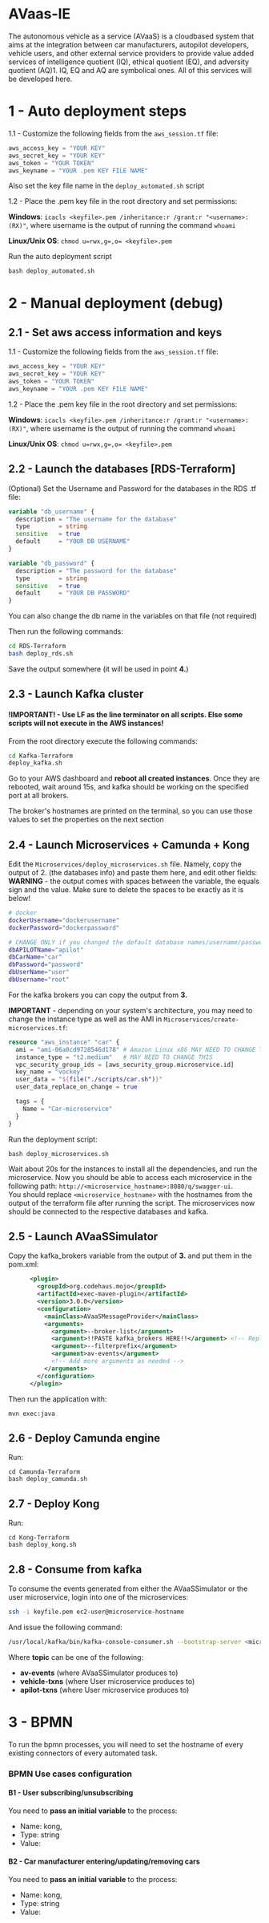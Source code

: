 # AVaas-IE

The autonomous vehicle as a service (AVaaS) is a cloudbased system that aims at the integration between car manufacturers, autopilot developers, vehicle users, and other external service providers to provide value added services of intelligence quotient (IQ), ethical quotient (EQ), and adversity quotient (AQ)1. IQ, EQ and AQ are symbolical ones. All of this services will be developed here.

# 1 - Auto deployment steps
1.1 - Customize the following fields from the ```aws_session.tf``` file:
```Terraform
aws_access_key = "YOUR KEY"
aws_secret_key = "YOUR KEY"
aws_token = "YOUR TOKEN"
aws_keyname = "YOUR .pem KEY FILE NAME"
```
Also set the key file name in the ```deploy_automated.sh``` script

1.2 - Place the .pem key file in the root directory and set permissions:

**Windows**: ```icacls <keyfile>.pem /inheritance:r /grant:r "<username>:(RX)"```, where username is the output of running the command ```whoami```

**Linux/Unix OS**: ```chmod u=rwx,g=,o= <keyfile>.pem```

Run the auto deployment script
```
bash deploy_automated.sh
```

# 2 - Manual deployment (debug)
## 2.1 - Set aws access information and keys
1.1 - Customize the following fields from the ```aws_session.tf``` file:
```Terraform
aws_access_key = "YOUR KEY"
aws_secret_key = "YOUR KEY"
aws_token = "YOUR TOKEN"
aws_keyname = "YOUR .pem KEY FILE NAME"
```

1.2 - Place the .pem key file in the root directory and set permissions:  

**Windows**: ```icacls <keyfile>.pem /inheritance:r /grant:r "<username>:(RX)"```, where username is the output of running the command ```whoami```  

**Linux/Unix OS**: ```chmod u=rwx,g=,o= <keyfile>.pem```


## 2.2 - Launch the databases [RDS-Terraform]

(Optional) Set the Username and Password for the databases in the RDS .tf file: 
		
```Terraform
variable "db_username" {
  description = "The username for the database"
  type        = string
  sensitive   = true
  default     = "YOUR DB USERNAME"
}

variable "db_password" {
  description = "The password for the database"
  type        = string
  sensitive   = true
  default     = "YOUR DB PASSWORD"
}
```
You can also change the db name in the variables on that file (not required)

Then run the following commands:
```bash
cd RDS-Terraform
bash deploy_rds.sh
```
Save the output somewhere (it will be used in point **4.**)


## 2.3 - Launch Kafka cluster
#### !IMPORTANT! - Use LF as the line terminator on all scripts. Else some scripts will not execute in the AWS instances!
From the root directory execute the following commands:
```bash
cd Kafka-Terraform
deploy_kafka.sh
```

Go to your AWS dashboard and **reboot all created instances**.
Once they are rebooted, wait around 15s, and kafka should be working on the 
specified port at all brokers.

The broker's hostnames are printed on the terminal, so you can use those values to set 
the properties on the next section


## 2.4 - Launch Microservices + Camunda + Kong

Edit the ```Microservices/deploy_microservices.sh``` file. Namely, copy the 
output of 2. (the databases info) and paste them here, and edit other fields:  
**WARNING** - the output comes with spaces between the variable, the equals sign and the value. Make sure
to delete the spaces to be exactly as it is below!
```bash
# docker
dockerUsername="dockerusername"
dockerPassword="dockerpassword"

# CHANGE ONLY if you changed the default database names/username/password
dbAPILOTName="apilot"
dbCarName="car"
dbPassword="password"
dbUserName="user"
dbUsername="root"
```
For the kafka brokers you can copy the output from **3.**

**IMPORTANT** - depending on your system's architecture, you may need to change the instance type
as well as the AMI in ```Microservices/create-microservices.tf```:
```Terraform
resource "aws_instance" "car" {
  ami = "ami-06a0cd9728546d178" # Amazon Linux x86 MAY NEED TO CHANGE THIS
  instance_type = "t2.medium"   # MAY NEED TO CHANGE THIS
  vpc_security_group_ids = [aws_security_group.microservice.id]
  key_name = "vockey"
  user_data = "${file("./scripts/car.sh")}"
  user_data_replace_on_change = true

  tags = {
    Name = "Car-microservice"
  }
}
```

Run the deployment script:
```
bash deploy_microservices.sh
```
Wait about 20s for the instances to install all the dependencies, and run the microservice.
Now you should be able to access each microservice in the following 
path: ```http://<microservice_hostname>:8080/q/swagger-ui```.  
You should replace ```<microservice_hostname>``` with the hostnames from the output of the
terraform file after running the script.
The microservices now should be connected to the respective databases
and kafka.


## 2.5 - Launch AVaaSSimulator
Copy the kafka_brokers variable from the output of **3.** and put them in the pom.xml:
```Xml
      <plugin>
        <groupId>org.codehaus.mojo</groupId>
        <artifactId>exec-maven-plugin</artifactId>
        <version>3.0.0</version>
        <configuration>
          <mainClass>AVaaSMessageProvider</mainClass> 
          <arguments>
            <argument>--broker-list</argument>
            <argument>!!PASTE kafka_brokers HERE!!</argument> <!-- Replace kafka brokers here -->
            <argument>--filterprefix</argument>
            <argument>av-events</argument>
            <!-- Add more arguments as needed -->
          </arguments>
        </configuration>
      </plugin>
```
Then run the application with:
```
mvn exec:java
```

## 2.6 - Deploy Camunda engine
Run:
```
cd Camunda-Terraform
bash deploy_camunda.sh
```

## 2.7 - Deploy Kong
Run:
```
cd Kong-Terraform
bash deploy_kong.sh
```


## 2.8 - Consume from kafka
To consume the events generated from either the AVaaSSimulator or the user microservice,
login into one of the microservices:
```bash
ssh -i keyfile.pem ec2-user@microservice-hostname
```
And issue the following command:
```bash
/usr/local/kafka/bin/kafka-console-consumer.sh --bootstrap-server <microservice-hostname>:9092 --topic <topic> --from-beginning
```
Where **topic** can be one of the following:
- **av-events** (where AVaaSSimulator produces to)
- **vehicle-txns** (where User microservice produces to)
- **apilot-txns** (where User microservice produces to)


# 3 - BPMN
To run the bpmn processes, you will need to set the hostname of every existing connectors of
every automated task.
### BPMN Use cases configuration
#### B1 - User subscribing/unsubscribing
You need to **pass an initial variable** to the process: 
- Name: kong, 
- Type: string
- Value: <kong-hostname>

#### B2 - Car manufacturer entering/updating/removing cars
You need to **pass an initial variable** to the process:
- Name: kong,
- Type: string
- Value: <kong-hostname>